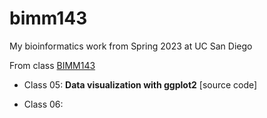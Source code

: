 # bimm143
My bioinformatics work from Spring 2023 at UC San Diego

From class [BIMM143](https://bioboot.github.io/bimm143_S23/)

- Class 05: **Data visualization with ggplot2** [source code] 

- Class 06: 
